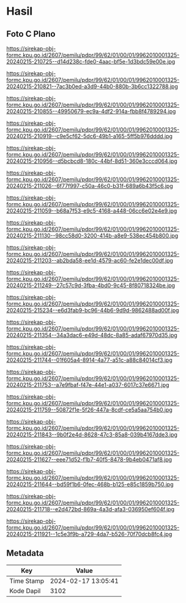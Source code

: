 # Hasil

## Foto C Plano

https://sirekap-obj-formc.kpu.go.id/2607/pemilu/pdpr/99/62/01/00/01/9962010001325-20240215-210725--d14d238c-fde0-4aac-bf5e-1d3bdc59e00e.jpg

https://sirekap-obj-formc.kpu.go.id/2607/pemilu/pdpr/99/62/01/00/01/9962010001325-20240215-210821--7ac3b0ed-a3d9-44b0-880b-3b6cc1322788.jpg

https://sirekap-obj-formc.kpu.go.id/2607/pemilu/pdpr/99/62/01/00/01/9962010001325-20240215-210855--49950679-ec9a-4df2-914a-fbb8f4789294.jpg

https://sirekap-obj-formc.kpu.go.id/2607/pemilu/pdpr/99/62/01/00/01/9962010001325-20240215-210919--c9e5cf62-5dc6-49b1-a165-5ff5b976dddd.jpg

https://sirekap-obj-formc.kpu.go.id/2607/pemilu/pdpr/99/62/01/00/01/9962010001325-20240215-210956--d5bcbcd8-180c-44bf-8d51-360e3cccd064.jpg

https://sirekap-obj-formc.kpu.go.id/2607/pemilu/pdpr/99/62/01/00/01/9962010001325-20240215-211026--6f77f997-c50a-46c0-b31f-689a6b43f5c6.jpg

https://sirekap-obj-formc.kpu.go.id/2607/pemilu/pdpr/99/62/01/00/01/9962010001325-20240215-211059--b68a7f53-e9c5-4168-a448-06cc6e02e4e9.jpg

https://sirekap-obj-formc.kpu.go.id/2607/pemilu/pdpr/99/62/01/00/01/9962010001325-20240215-211130--98cc58d0-3200-414b-a8e9-538ec454b800.jpg

https://sirekap-obj-formc.kpu.go.id/2607/pemilu/pdpr/99/62/01/00/01/9962010001325-20240215-211203--ab2bda58-ee1d-4579-ac60-fe2e1dec00df.jpg

https://sirekap-obj-formc.kpu.go.id/2607/pemilu/pdpr/99/62/01/00/01/9962010001325-20240215-211249--27c57c9d-3fba-4bd0-9c45-8f80718324be.jpg

https://sirekap-obj-formc.kpu.go.id/2607/pemilu/pdpr/99/62/01/00/01/9962010001325-20240215-215234--e6d3fab9-bc96-44b6-9d9d-9862488ad00f.jpg

https://sirekap-obj-formc.kpu.go.id/2607/pemilu/pdpr/99/62/01/00/01/9962010001325-20240215-211354--34a3dac6-e49d-48dc-8a85-adaf67970d35.jpg

https://sirekap-obj-formc.kpu.go.id/2607/pemilu/pdpr/99/62/01/00/01/9962010001325-20240215-211744--01f605a4-8914-4a77-a51c-a88c84014cf3.jpg

https://sirekap-obj-formc.kpu.go.id/2607/pemilu/pdpr/99/62/01/00/01/9962010001325-20240215-211753--a7e9fbaf-f47e-44e1-a037-6017c37e6671.jpg

https://sirekap-obj-formc.kpu.go.id/2607/pemilu/pdpr/99/62/01/00/01/9962010001325-20240215-211759--50872f1e-5f26-447a-8cdf-ce5a5aa754b0.jpg

https://sirekap-obj-formc.kpu.go.id/2607/pemilu/pdpr/99/62/01/00/01/9962010001325-20240215-211843--9b0f2e4d-8628-47c3-85a8-039b4167dde3.jpg

https://sirekap-obj-formc.kpu.go.id/2607/pemilu/pdpr/99/62/01/00/01/9962010001325-20240215-211627--eee71d52-f1b7-40f5-8478-9b4eb0471af8.jpg

https://sirekap-obj-formc.kpu.go.id/2607/pemilu/pdpr/99/62/01/00/01/9962010001325-20240215-211644--bd59f1b6-0fec-468b-b125-e85c1859b750.jpg

https://sirekap-obj-formc.kpu.go.id/2607/pemilu/pdpr/99/62/01/00/01/9962010001325-20240215-211718--e2d472bd-869a-4a3d-afa3-036950ef604f.jpg

https://sirekap-obj-formc.kpu.go.id/2607/pemilu/pdpr/99/62/01/00/01/9962010001325-20240215-211921--1c5e3f9b-a729-4da7-b526-70f70dcb8fc4.jpg


## Metadata

| Key        | Value               |
| ---------- | ------------------- |
| Time Stamp | 2024-02-17 13:05:41 |
| Kode Dapil | 3102                |




